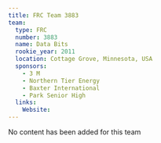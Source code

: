 ```yaml
---
title: FRC Team 3883
team:
  type: FRC
  number: 3883
  name: Data Bits
  rookie_year: 2011
  location: Cottage Grove, Minnesota, USA
  sponsors:
    - 3 M
    - Northern Tier Energy
    - Baxter International
    - Park Senior High
  links:
    Website: 
---
```

No content has been added for this team